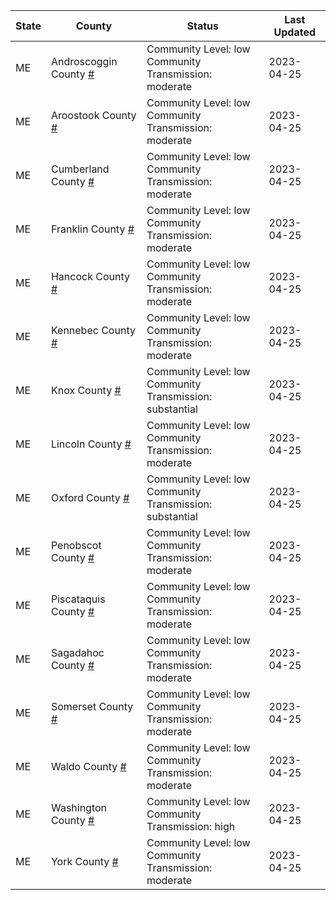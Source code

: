 State | County | Status | Last Updated
--- | --- | --- | --- 
ME | Androscoggin County <a href="#androscoggin_county">#</a> | <a name="androscoggin_county"></a>Community Level: low<br/>Community Transmission: moderate | 2023-04-25
ME | Aroostook County <a href="#aroostook_county">#</a> | <a name="aroostook_county"></a>Community Level: low<br/>Community Transmission: moderate | 2023-04-25
ME | Cumberland County <a href="#cumberland_county">#</a> | <a name="cumberland_county"></a>Community Level: low<br/>Community Transmission: moderate | 2023-04-25
ME | Franklin County <a href="#franklin_county">#</a> | <a name="franklin_county"></a>Community Level: low<br/>Community Transmission: moderate | 2023-04-25
ME | Hancock County <a href="#hancock_county">#</a> | <a name="hancock_county"></a>Community Level: low<br/>Community Transmission: moderate | 2023-04-25
ME | Kennebec County <a href="#kennebec_county">#</a> | <a name="kennebec_county"></a>Community Level: low<br/>Community Transmission: moderate | 2023-04-25
ME | Knox County <a href="#knox_county">#</a> | <a name="knox_county"></a>Community Level: low<br/>Community Transmission: substantial | 2023-04-25
ME | Lincoln County <a href="#lincoln_county">#</a> | <a name="lincoln_county"></a>Community Level: low<br/>Community Transmission: moderate | 2023-04-25
ME | Oxford County <a href="#oxford_county">#</a> | <a name="oxford_county"></a>Community Level: low<br/>Community Transmission: substantial | 2023-04-25
ME | Penobscot County <a href="#penobscot_county">#</a> | <a name="penobscot_county"></a>Community Level: low<br/>Community Transmission: moderate | 2023-04-25
ME | Piscataquis County <a href="#piscataquis_county">#</a> | <a name="piscataquis_county"></a>Community Level: low<br/>Community Transmission: moderate | 2023-04-25
ME | Sagadahoc County <a href="#sagadahoc_county">#</a> | <a name="sagadahoc_county"></a>Community Level: low<br/>Community Transmission: moderate | 2023-04-25
ME | Somerset County <a href="#somerset_county">#</a> | <a name="somerset_county"></a>Community Level: low<br/>Community Transmission: moderate | 2023-04-25
ME | Waldo County <a href="#waldo_county">#</a> | <a name="waldo_county"></a>Community Level: low<br/>Community Transmission: moderate | 2023-04-25
ME | Washington County <a href="#washington_county">#</a> | <a name="washington_county"></a>Community Level: low<br/>Community Transmission: high | 2023-04-25
ME | York County <a href="#york_county">#</a> | <a name="york_county"></a>Community Level: low<br/>Community Transmission: moderate | 2023-04-25
